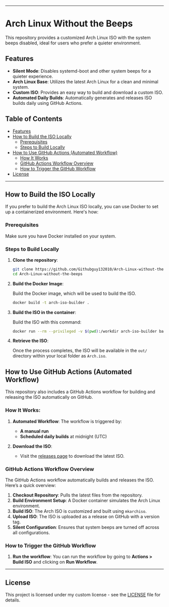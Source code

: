 
---

# Arch Linux Without the Beeps

This repository provides a customized Arch Linux ISO with the system beeps disabled, ideal for users who prefer a quieter environment.

## Features

- **Silent Mode**: Disables systemd-boot and other system beeps for a quieter experience.
- **Arch Linux Base**: Utilizes the latest Arch Linux for a clean and minimal system.
- **Custom ISO**: Provides an easy way to build and download a custom ISO.
- **Automated Daily Builds**: Automatically generates and releases ISO builds daily using GitHub Actions.

## Table of Contents

- [Features](#features)
- [How to Build the ISO Locally](#how-to-build-the-iso-locally)
   - [Prerequisites](#prerequisites)
   - [Steps to Build Locally](#steps-to-build-locally)
- [How to Use GitHub Actions (Automated Workflow)](#how-to-use-github-actions-automated-workflow)
   - [How It Works](#how-it-works)
   - [GitHub Actions Workflow Overview](#github-actions-workflow-overview)
   - [How to Trigger the GitHub Workflow](#how-to-trigger-the-github-workflow)
- [License](#license)
---

## How to Build the ISO Locally

If you prefer to build the Arch Linux ISO locally, you can use Docker to set up a containerized environment. Here's how:

### Prerequisites

Make sure you have Docker installed on your system.

### Steps to Build Locally

1. **Clone the repository**:

   ```bash
   git clone https://github.com/Githubguy132010/Arch-Linux-without-the-beeps.git
   cd Arch-Linux-without-the-beeps
   ```

2. **Build the Docker Image**:

   Build the Docker image, which will be used to build the ISO.

   ```bash
   docker build -t arch-iso-builder .
   ```

3. **Build the ISO in the container**:

   Build the ISO with this command:

   ```bash
   docker run --rm --privileged -v $(pwd):/workdir arch-iso-builder bash -c "mkarchiso -v -w workdir/ -o out/ ."
   ```

4. **Retrieve the ISO**:

   Once the process completes, the ISO will be available in the `out/` directory within your local folder as `Arch.iso`.


## How to Use GitHub Actions (Automated Workflow)

This repository also includes a GitHub Actions workflow for building and releasing the ISO automatically on GitHub. 

### How It Works:

1. **Automated Workflow**: The workflow is triggered by:
   - **A manual run**
   - **Scheduled daily builds** at midnight (UTC)

2. **Download the ISO**:
   - Visit the [releases page](https://github.com/Githubguy132010/Arch-Linux-without-the-beeps/releases) to download the latest ISO.

### GitHub Actions Workflow Overview

The GitHub Actions workflow automatically builds and releases the ISO. Here’s a quick overview:

1. **Checkout Repository**: Pulls the latest files from the repository.
2. **Build Environment Setup**: A Docker container simulates the Arch Linux environment.
3. **Build ISO**: The Arch ISO is customized and built using `mkarchiso`.
4. **Upload ISO**: The ISO is uploaded as a release on GitHub with a version tag.
5. **Silent Configuration**: Ensures that system beeps are turned off across all configurations.

### How to Trigger the GitHub Workflow

1. **Run the workflow**:
   You can run the workflow by going to **Actions > Build ISO** and clicking on **Run Workflow**. 


---

## License

This project is licensed under my custom license - see the [LICENSE](LICENSE) file for details.

